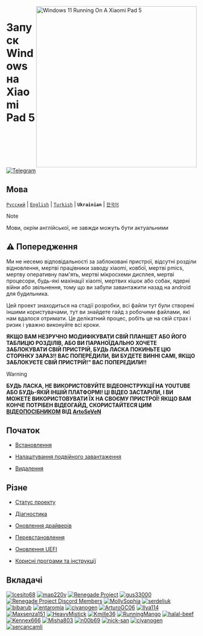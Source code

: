 <img align="right" src="https://raw.githubusercontent.com/erdilS/Port-Windows-11-Xiaomi-Pad-5/main/nabu.png" width="425" alt="Windows 11 Running On A Xiaomi Pad 5">

# Запуск Windows на Xiaomi Pad 5

[![Telegram](https://img.shields.io/badge/Chat-Telegram-brightgreen.svg?logo=telegram&style=flat-square)](https://t.me/nabuwoa)

## Мова
[```Русский```](/guide/Russian/README-RU.md) | [```English```](/README.md) | [```Turkish```](/guide/Turkish/README-tr.md) | **```Ukrainian```** | [```한국어```](/guide/Korean/README-KO.md)

> [!NOTE]
> Мови, окрім англійської, не завжди можуть бути актуальними 

## ⚠️ Попередження

Ми не несемо відповідальності за заблоковані пристрої, відсутні розділи відновлення, мертві працівники заводу xiaomi, ковбої, мертві pmics, мертву оперативну пам'ять, мертві мікросхеми дисплея, мертві процесори, будь-які махінації xiaomi, мертвих кішок або собак, ядерні війни або звільнення, тому що ви забули завантажити назад на android для будильника.

Цей проект знаходиться на стадії розробки, всі файли тут були створені іншими користувачами, тут ви знайдете гайд з робочими файлами, які нам вдалося отримати. Це делікатний процес, робіть це на свій страх і ризик і уважно виконуйте всі кроки.

**ЯКЩО ВАМ НЕЗРУЧНО МОДИФІКУВАТИ СВІЙ ПЛАНШЕТ АБО ЙОГО ТАБЛИЦЮ РОЗДІЛІВ, АБО ВИ ПАРАНОЇДАЛЬНО ХОЧЕТЕ ЗАБЛОКУВАТИ СВІЙ ПРИСТРІЙ, БУДЬ ЛАСКА ПОКИНЬТЕ ЦЮ СТОРІНКУ ЗАРАЗ!! ВАС ПОПЕРЕДИЛИ, ВИ БУДЕТЕ ВИННІ САМІ, ЯКЩО ЗАБЛОКУЄТЕ СВІЙ ПРИСТРІЙ!" ВАС ПОПЕРЕДИЛИ!!**
> [!WARNING]
> **БУДЬ ЛАСКА, НЕ ВИКОРИСТОВУЙТЕ ВІДЕОІНСТРУКЦІЇ НА YOUTUBE АБО БУДЬ-ЯКІЙ ІНШІЙ ПЛАТФОРМІ! ЦІ ВІДЕО ЗАСТАРІЛИ, І ВИ МОЖЕТЕ ВИКОРИСТОВУВАТИ ЇХ НА СВОЄМУ ПРИСТРОЇ! ЯКЩО ВАМ КОНЧЕ ПОТРІБЕН ВІДЕОГАЙД, СКОРИСТАЙТЕСЯ ЦИМ [ВІДЕОПОСІБНИКОМ](https://youtu.be/BbgTbTGbXYg) ВІД [ArtoSeVeN](https://www.youtube.com/channel/UCYjwfxlYlJ7Nnzv01oszQvA)**


## Початок
- [Встановлення](1-partition-uk.md)
  
- [Налаштування подвійного завантаження](dualboot-uk.md)
  
- [Видалення](uninstall-uk.md)

## Різне
- [Статус проекту](status.md)
  
- [Діагностика](troubleshooting-uk.md)
  
- [Оновлення драйверів](update-uk.md)
  
- [Перевстановлення](reinstall-uk.md)
  
- [Оновлення UEFI](UEFI-updating-uk.md)
  
- [Корисні програми та інструкції](/guide/Ukrainian/Additional-materials-uk.md)



## Вкладачі

[<img alt="Icesito68" src="https://images.weserv.nl/?url=https://avatars.githubusercontent.com/u/113939920?v=4&w=45&fit=cover&mask=circle&maxage=7d" />](https://github.com/Icesito68)
[<img alt="map220v" src="https://images.weserv.nl/?url=https://avatars.githubusercontent.com/u/14368485?v=4&w=45&fit=cover&mask=circle&maxage=7d" />](https://github.com/map220v)
[<img alt="Renegade Project" src="https://images.weserv.nl/?url=https://avatars.githubusercontent.com/u/63859504?s=200&v=4&w=45&fit=cover&mask=circle&maxage=7d" />](https://github.com/edk2-porting)
[<img alt="gus33000" src="https://images.weserv.nl/?url=https://avatars.githubusercontent.com/u/3755345?v=4&w=45&fit=cover&mask=circle&maxage=7d" />](https://github.com/gus33000)
[<img alt="Renegade Project Discord Members" src="https://images.weserv.nl/?url=https://cdn.discordapp.com/icons/736563593058713690/68f67bfddf4390b11effc99917b16338.webp?size=256&w=45&fit=cover&mask=circle&maxage=7d" />](https://discord.gg/XXBWfag)
[<img alt="MollySophia" src="https://images.weserv.nl/?url=https://avatars.githubusercontent.com/u/20746884?v=4&w=45&fit=cover&mask=circle&maxage=7d" />](https://github.com/MollySophia)
[<img alt="serdeliuk" src="https://images.weserv.nl/?url=https://avatars.githubusercontent.com/u/38280618?v=4&w=45&fit=cover&mask=circle&maxage=7d" />](https://github.com/serdeliuk)
[<img alt="bibarub" src="https://images.weserv.nl/?url=https://avatars.githubusercontent.com/u/73599925?v=4&w=45&fit=cover&mask=circle&maxage=7d" />](https://github.com/bibarub)
[<img alt="entaromia" src="https://images.weserv.nl/?url=https://avatars.githubusercontent.com/u/30384045?v=4&w=45&fit=cover&mask=circle&maxage=7d" />](https://github.com/entaromia)
[<img alt="ciyanogen" src="https://images.weserv.nl/?url=https://avatars.githubusercontent.com/u/29534488?v=4&w=45&fit=cover&mask=circle&maxage=7d" />](https://github.com/ciyanogen)
[<img alt="ArturoGC06" src="https://images.weserv.nl/?url=https://avatars.githubusercontent.com/u/76574534?v=4&w=45&fit=cover&mask=circle&maxage=7d" />](https://github.com/ArturoGC06)
[<img alt="Ilya114" src="https://images.weserv.nl/?url=https://avatars.githubusercontent.com/u/93242944?v=4&w=45&fit=cover&mask=circle&maxage=7d" />](https://github.com/Ilya114)
[<img alt="Maxsenza151" src="https://images.weserv.nl/?url=https://avatars.githubusercontent.com/u/93602290?v=4&w=45&fit=cover&mask=circle&maxage=7d" />](https://github.com/Maxsenza151)
[<img alt="HeavyMistick" src="https://images.weserv.nl/?url=https://avatars.githubusercontent.com/u/94836779?v=4&w=45&fit=cover&mask=circle&maxage=7d" />](https://github.com/HeavyMistick)
[<img alt="Kmille36" src="https://images.weserv.nl/?url=https://avatars.githubusercontent.com/u/58414694?v=4&w=45&fit=cover&mask=circle&maxage=7d" />](https://github.com/Kmille36)
[<img alt="RunningMango" src="https://images.weserv.nl/?url=https://avatars.githubusercontent.com/u/36758157?v=4&w=45&fit=cover&mask=circle&maxage=7d" />](https://github.com/RunningMango)
[<img alt="halal-beef" src="https://images.weserv.nl/?url=https://avatars.githubusercontent.com/u/78730004?v=4&w=45&fit=cover&mask=circle&maxage=7d" />](https://github.com/halal-beef)
[<img alt="Kennex666" src="https://images.weserv.nl/?url=https://avatars.githubusercontent.com/u/55269418?v=4&w=45&fit=cover&mask=circle&maxage=7d" />](https://github.com/kennex666)
[<img alt="Misha803" src="https://images.weserv.nl/?url=https://avatars.githubusercontent.com/u/118528504?v=4&w=45&fit=cover&mask=circle&maxage=7d" />](https://github.com/Misha803)
[<img alt="n00b69" src="https://images.weserv.nl/?url=https://avatars.githubusercontent.com/u/83274506?v=4&w=45&fit=cover&mask=circle&maxage=7d" />](https://github.com/n00b69)
[<img alt="nick-san" src="https://images.weserv.nl/?url=https://avatars.githubusercontent.com/u/45539267?v=4&w=45&fit=cover&mask=circle&maxage=7d" />](https://github.com/nick-san)
[<img alt="ciyanogen" src="https://images.weserv.nl/?url=https://avatars.githubusercontent.com/u/84897942?v=4&w=45&fit=cover&mask=circle&maxage=7d" />](https://github.com/ciyanogen)
[<img alt="sercancamli" src="https://images.weserv.nl/?url=https://avatars.githubusercontent.com/u/161332426?v=4&w=45&fit=cover&mask=circle&maxage=7d" />](https://github.com/sercancamli)
